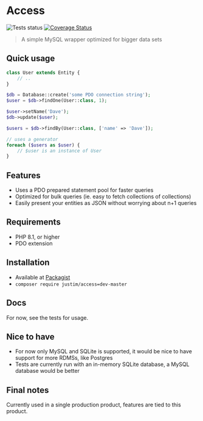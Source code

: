# Access
![Tests status](https://github.com/justim/access/workflows/tests/badge.svg?branch=master) [![Coverage Status](https://coveralls.io/repos/github/justim/access/badge.svg?branch=master)](https://coveralls.io/github/justim/access?branch=master)

> A simple MySQL wrapper optimized for bigger data sets

## Quick usage

```php
class User extends Entity {
    // ..
}

$db = Database::create('some PDO connection string');
$user = $db->findOne(User::class, 1);

$user->setName('Dave');
$db->update($user);

$users = $db->findBy(User::class, ['name' => 'Dave']);

// uses a generator
foreach ($users as $user) {
    // $user is an instance of User
}
```

## Features

- Uses a PDO prepared statement pool for faster queries
- Optimized for bulk queries (ie. easy to fetch collections of collections)
- Easily present your entities as JSON without worrying about n+1 queries

## Requirements

- PHP 8.1, or higher
- PDO extension

## Installation

- Available at [Packagist](https://packagist.org/packages/justim/access)
- `composer require justim/access=dev-master`

## Docs

For now, see the tests for usage.

## Nice to have

- For now only MySQL and SQLite is supported, it would be nice to have support for more RDMSs, like Postgres
- Tests are currently run with an in-memory SQLite database, a MySQL database would be better

## Final notes

Currently used in a single production product, features are tied to this product.
